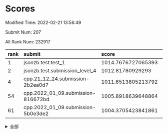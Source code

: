 # Scores

Modified Time: 2022-02-21 13:56:49

Submit Num: 207

All Rank Num: 232917

| rank |               submit               |       score        |       sigma        | pk_num |
| :--- | :--------------------------------- | :----------------- | :----------------- | :----- |
| 1    | jsonzb.test.test_1                 | 1014.7676727065393 | 0.8086345369127521 | 4503   |
| 2    | jsonzb.test.submission_level_4     | 1012.81780929293   | 0.8078479236966842 | 4503   |
| 4    | cpp.21_12_24.submission-2b2ea0d7   | 1011.6513805213792 | 0.7799584415558292 | 4504   |
| 54   | cpp.2022_01_09.submission-816672bd | 1005.8918639648864 | 0.7216918414418787 | 4493   |
| 61   | cpp.2022_01_09.submission-5b0e3de2 | 1004.3705423841861 | 0.7166127703086945 | 4499   |


<details>
<summary>全部</summary>

| rank |                 submit                 |       score        |       sigma        | pk_num |
| :--- | :------------------------------------- | :----------------- | :----------------- | :----- |
| 1    | jsonzb.test.test_1                     | 1014.7676727065393 | 0.8086345369127521 | 4503   |
| 2    | jsonzb.test.submission_level_4         | 1012.81780929293   | 0.8078479236966842 | 4503   |
| 3    | gobigger.level_3.submission_level_3_11 | 1012.3139605083069 | 0.8191049992269336 | 4504   |
| 4    | cpp.21_12_24.submission-2b2ea0d7       | 1011.6513805213792 | 0.7799584415558292 | 4504   |
| 5    | gobigger.level_3.submission_level_3_31 | 1011.5844872742917 | 0.8058955636940643 | 4503   |
| 6    | gobigger.level_3.submission_level_3_48 | 1011.3782730126451 | 0.7689553323391578 | 4499   |
| 7    | gobigger.level_3.submission_level_3_12 | 1011.2178049734703 | 0.7533111685733866 | 4502   |
| 8    | gobigger.level_3.submission_level_3_29 | 1011.2015836601342 | 0.8013162177992788 | 4509   |
| 9    | gobigger.level_3.submission_level_3_47 | 1010.9187225345751 | 0.7758855958461695 | 4498   |
| 10   | gobigger.level_3.submission_level_3_41 | 1010.7612910119491 | 0.7710885553481969 | 4497   |
| 11   | gobigger.level_3.submission_level_3_37 | 1010.7009320355278 | 0.7465400066522626 | 4498   |
| 12   | gobigger.level_3.submission_level_3_33 | 1010.6599939742982 | 0.7819823734345405 | 4504   |
| 13   | gobigger.level_3.submission_level_3_40 | 1010.6289863499612 | 0.7469280116705735 | 4498   |
| 14   | gobigger.level_3.submission_level_3_17 | 1010.486932487421  | 0.7562010455151755 | 4504   |
| 15   | gobigger.level_3.submission_level_3_20 | 1010.4562867623068 | 0.7549366963128255 | 4503   |
| 16   | gobigger.level_3.submission_level_3_8  | 1010.4528476391318 | 0.7652491108459327 | 4499   |
| 17   | gobigger.level_3.submission_level_3_43 | 1010.4314737855897 | 0.7570791503138419 | 4501   |
| 18   | gobigger.level_3.submission_level_3_38 | 1010.2464732013017 | 0.7444828070903027 | 4504   |
| 19   | gobigger.level_3.submission_level_3_46 | 1010.2164250300815 | 0.7520155780684789 | 4500   |
| 20   | gobigger.level_3.submission_level_3_14 | 1010.1123530845064 | 0.7889723539782996 | 4504   |
| 21   | gobigger.level_3.submission_level_3_2  | 1010.0852451404004 | 0.7710874276076555 | 4500   |
| 22   | gobigger.level_3.submission_level_3_49 | 1009.9672870384494 | 0.763255945698554  | 4501   |
| 23   | gobigger.level_3.submission_level_3_35 | 1009.9411348944716 | 0.7707133450331363 | 4500   |
| 24   | gobigger.level_3.submission_level_3_24 | 1009.9005352428757 | 0.7580209172902269 | 4498   |
| 25   | gobigger.level_3.submission_level_3_5  | 1009.8721084527514 | 0.7511713509748256 | 4507   |
| 26   | gobigger.level_3.submission_level_3_42 | 1009.8674917501666 | 0.7531677097106632 | 4494   |
| 27   | gobigger.level_3.submission_level_3_21 | 1009.8603840850382 | 0.7406055915050268 | 4494   |
| 28   | gobigger.level_3.submission_level_3_26 | 1009.8408253848446 | 0.7536090172784413 | 4500   |
| 29   | gobigger.level_3.submission_level_3_6  | 1009.8207852239758 | 0.7521612599312686 | 4497   |
| 30   | gobigger.level_3.submission_level_3_45 | 1009.7840173558457 | 0.7491542123438008 | 4504   |
| 31   | gobigger.level_3.submission_level_3_16 | 1009.6941441455201 | 0.7456804953720005 | 4497   |
| 32   | gobigger.level_3.submission_level_3_34 | 1009.6858417299097 | 0.751228781559434  | 4496   |
| 33   | gobigger.level_3.submission_level_3_0  | 1009.675876207684  | 0.7616774044416724 | 4497   |
| 34   | gobigger.level_3.submission_level_3_9  | 1009.6177499567451 | 0.7596984276416257 | 4506   |
| 35   | gobigger.level_3.submission_level_3_7  | 1009.5872418699788 | 0.7616444270089128 | 4502   |
| 36   | gobigger.level_3.submission_level_3_19 | 1009.5855327789942 | 0.7426737616049741 | 4504   |
| 37   | gobigger.level_3.submission_level_3_44 | 1009.5087873543043 | 0.7637072700865823 | 4504   |
| 38   | gobigger.level_3.submission_level_3_27 | 1009.4998458219617 | 0.7643461475917719 | 4501   |
| 39   | gobigger.level_3.submission_level_3_22 | 1009.4970747183932 | 0.7478806177687308 | 4499   |
| 40   | gobigger.level_3.submission_level_3_28 | 1009.3346112500468 | 0.766708013907688  | 4502   |
| 41   | gobigger.level_3.submission_level_3_3  | 1009.2861643621638 | 0.7469900940807591 | 4495   |
| 42   | gobigger.level_3.submission_level_3_10 | 1009.260397787004  | 0.7457012622860499 | 4502   |
| 43   | gobigger.level_3.submission_level_3_30 | 1009.2139936685329 | 0.746495847478244  | 4497   |
| 44   | gobigger.level_3.submission_level_3_23 | 1009.1931993890829 | 0.74240579258913   | 4501   |
| 45   | gobigger.level_3.submission_level_3_18 | 1009.1821580479836 | 0.7442116207777767 | 4503   |
| 46   | gobigger.level_3.submission_level_3_39 | 1009.1649439721698 | 0.7556888040033501 | 4499   |
| 47   | gobigger.level_3.submission_level_3_25 | 1009.1533703632723 | 0.7357392709975219 | 4502   |
| 48   | gobigger.level_3.submission_level_3_36 | 1009.1048793363841 | 0.7447250569432153 | 4499   |
| 49   | gobigger.level_3.submission_level_3_1  | 1009.1016065619813 | 0.769564730762406  | 4504   |
| 50   | gobigger.level_3.submission_level_3_4  | 1008.9349285357742 | 0.7661914398985039 | 4500   |
| 51   | gobigger.level_3.submission_level_3_32 | 1008.6268272500708 | 0.7486678550025472 | 4508   |
| 52   | gobigger.level_3.submission_level_3_15 | 1008.4939804434738 | 0.7527177358719542 | 4499   |
| 53   | gobigger.level_3.submission_level_3_13 | 1008.4468189465165 | 0.7448885909003419 | 4507   |
| 54   | cpp.2022_01_09.submission-816672bd     | 1005.8918639648864 | 0.7216918414418787 | 4493   |
| 55   | gobigger.level_1.submission_level_1_13 | 1004.9191468624421 | 0.7208604627741317 | 4502   |
| 56   | gobigger.level_1.submission_level_1_1  | 1004.7246719177167 | 0.7251649282988991 | 4503   |
| 57   | gobigger.level_1.submission_level_1_32 | 1004.5699564475276 | 0.715264666376006  | 4501   |
| 58   | gobigger.level_1.submission_level_1_45 | 1004.5653387016615 | 0.7232231578636968 | 4499   |
| 59   | gobigger.level_1.submission_level_1_4  | 1004.5546193988164 | 0.7182983804252073 | 4500   |
| 60   | gobigger.level_1.submission_level_1_30 | 1004.375867958279  | 0.7269030345640649 | 4500   |
| 61   | cpp.2022_01_09.submission-5b0e3de2     | 1004.3705423841861 | 0.7166127703086945 | 4499   |
| 62   | gobigger.level_1.submission_level_1_16 | 1004.3436114053721 | 0.7286107432410767 | 4500   |
| 63   | gobigger.level_1.submission_level_1_3  | 1004.3186263129    | 0.7326000363772855 | 4500   |
| 64   | gobigger.level_1.submission_level_1_22 | 1004.1879197419701 | 0.711066352723332  | 4502   |
| 65   | gobigger.level_1.submission_level_1_6  | 1004.1400188514908 | 0.7103521913617556 | 4501   |
| 66   | gobigger.level_1.submission_level_1_18 | 1004.0025567599272 | 0.7280056906873477 | 4492   |
| 67   | gobigger.level_1.submission_level_1_10 | 1003.8325016996009 | 0.7263517837885414 | 4499   |
| 68   | gobigger.level_1.submission_level_1_35 | 1003.7518605406801 | 0.7063990166650603 | 4498   |
| 69   | gobigger.level_1.submission_level_1_0  | 1003.6514643178958 | 0.7143436367490947 | 4502   |
| 70   | gobigger.level_1.submission_level_1_24 | 1003.6499022701084 | 0.7139510339673911 | 4507   |
| 71   | gobigger.level_1.submission_level_1_38 | 1003.6105283778398 | 0.7193236971919293 | 4496   |
| 72   | gobigger.level_1.submission_level_1_27 | 1003.5485748208647 | 0.7226945128062294 | 4504   |
| 73   | gobigger.level_1.submission_level_1_8  | 1003.5004284977249 | 0.717886258165102  | 4502   |
| 74   | gobigger.level_1.submission_level_1_23 | 1003.4917478250129 | 0.7160027783203353 | 4503   |
| 75   | gobigger.level_1.submission_level_1_47 | 1003.4434505600866 | 0.7113586737303843 | 4501   |
| 76   | gobigger.level_1.submission_level_1_41 | 1003.4421442528684 | 0.728850223053547  | 4503   |
| 77   | gobigger.level_1.submission_level_1_36 | 1003.4272904979947 | 0.7158245893656978 | 4501   |
| 78   | gobigger.level_1.submission_level_1_29 | 1003.4214283766622 | 0.7153588859467461 | 4498   |
| 79   | gobigger.level_1.submission_level_1_26 | 1003.3749581552308 | 0.7129590391135914 | 4499   |
| 80   | gobigger.level_1.submission_level_1_5  | 1003.3131103150004 | 0.7192041468673993 | 4498   |
| 81   | gobigger.level_1.submission_level_1_43 | 1003.3013791286232 | 0.7004753525194805 | 4503   |
| 82   | gobigger.level_1.submission_level_1_11 | 1003.1981565209363 | 0.7225890317989129 | 4501   |
| 83   | gobigger.level_1.submission_level_1_40 | 1003.1654441158643 | 0.710654307990295  | 4501   |
| 84   | gobigger.level_1.submission_level_1_31 | 1003.1415704029055 | 0.7181147489819608 | 4500   |
| 85   | gobigger.level_1.submission_level_1_12 | 1003.1375634072075 | 0.710617847316219  | 4500   |
| 86   | gobigger.level_1.submission_level_1_9  | 1003.115184169506  | 0.7175849998335347 | 4498   |
| 87   | gobigger.level_1.submission_level_1_37 | 1003.1137277303701 | 0.7091443968533887 | 4501   |
| 88   | gobigger.level_1.submission_level_1_2  | 1003.041723606781  | 0.7317361510686197 | 4500   |
| 89   | gobigger.level_1.submission_level_1_28 | 1003.033460234689  | 0.7309443995477657 | 4500   |
| 90   | gobigger.level_1.submission_level_1_17 | 1003.0283170441903 | 0.7110473926018182 | 4503   |
| 91   | gobigger.level_1.submission_level_1_14 | 1002.8925550660193 | 0.713266928759021  | 4502   |
| 92   | gobigger.level_1.submission_level_1_44 | 1002.8869234396959 | 0.7082056565667569 | 4500   |
| 93   | gobigger.level_1.submission_level_1_34 | 1002.8388927204279 | 0.7137802311641591 | 4502   |
| 94   | gobigger.level_1.submission_level_1_33 | 1002.8291914295173 | 0.6984445015446523 | 4502   |
| 95   | gobigger.level_1.submission_level_1_48 | 1002.6479960209149 | 0.7138247068520243 | 4496   |
| 96   | gobigger.level_1.submission_level_1_25 | 1002.6211654344021 | 0.7127248344077499 | 4503   |
| 97   | gobigger.level_1.submission_level_1_19 | 1002.5677816190358 | 0.714126077923626  | 4502   |
| 98   | gobigger.level_1.submission_level_1_49 | 1002.564371975207  | 0.7178508876791555 | 4499   |
| 99   | gobigger.level_1.submission_level_1_46 | 1002.563426617308  | 0.7143243283887829 | 4501   |
| 100  | gobigger.level_1.submission_level_1_15 | 1002.3817878909273 | 0.7116898880262232 | 4507   |
| 101  | gobigger.level_1.submission_level_1_21 | 1002.3729594995419 | 0.7043753042031227 | 4506   |
| 102  | gobigger.level_1.submission_level_1_42 | 1002.2213228280664 | 0.7117665859303409 | 4503   |
| 103  | gobigger.level_1.submission_level_1_7  | 1002.1469347468914 | 0.71493159788859   | 4498   |
| 104  | gobigger.level_1.submission_level_1_20 | 1002.0211520295784 | 0.7089356122051812 | 4499   |
| 105  | gobigger.level_1.submission_level_1_39 | 1001.9530830800087 | 0.7149102781125573 | 4500   |
| 106  | gobigger.random.submission_random_32   | 997.1496071613972  | 0.7080101460912152 | 4499   |
| 107  | gobigger.random.submission_random_19   | 997.1412430712018  | 0.7120978320292063 | 4498   |
| 108  | gobigger.random.submission_random_27   | 996.9223611255314  | 0.7044800115389023 | 4501   |
| 109  | gobigger.random.submission_random_1    | 996.8246059728564  | 0.6985587660021305 | 4497   |
| 110  | gobigger.random.submission_random_18   | 996.812653379554   | 0.7052470324065698 | 4505   |
| 111  | gobigger.random.submission_random_5    | 996.7842028176783  | 0.7147903602927845 | 4500   |
| 112  | gobigger.random.submission_random_7    | 996.706455919086   | 0.7023286434943339 | 4501   |
| 113  | gobigger.random.submission_random_12   | 996.699964113009   | 0.7024878198059625 | 4499   |
| 114  | gobigger.random.submission_random_47   | 996.5444082232104  | 0.7094692932277278 | 4503   |
| 115  | gobigger.random.submission_random_30   | 996.4620665209836  | 0.7046951547050152 | 4501   |
| 116  | gobigger.random.submission_random_36   | 996.4309618290165  | 0.6960776007987733 | 4500   |
| 117  | gobigger.random.submission_random_41   | 996.3717699161881  | 0.7119170212044701 | 4497   |
| 118  | gobigger.random.submission_random_15   | 996.3656354643091  | 0.7102491883295905 | 4505   |
| 119  | gobigger.random.submission_random_29   | 996.2815786334346  | 0.7248810135663881 | 4502   |
| 120  | gobigger.random.submission_random_24   | 996.220884467521   | 0.7124707796056161 | 4501   |
| 121  | gobigger.random.submission_random_11   | 996.2092068691127  | 0.7017151047925496 | 4503   |
| 122  | gobigger.random.submission_random_48   | 996.1962922586013  | 0.708708243888291  | 4497   |
| 123  | gobigger.random.submission_random_17   | 996.1504139972168  | 0.7048785984662913 | 4501   |
| 124  | gobigger.random.submission_random_31   | 996.1012192132816  | 0.7131873497303657 | 4503   |
| 125  | gobigger.random.submission_random_25   | 996.0907148523289  | 0.7168524680602016 | 4502   |
| 126  | gobigger.random.submission_random_43   | 996.072824654542   | 0.713830634770641  | 4497   |
| 127  | gobigger.random.submission_random_38   | 996.0085640875781  | 0.7188660684753032 | 4501   |
| 128  | gobigger.random.submission_random_22   | 996.0008451090987  | 0.7153665816252548 | 4502   |
| 129  | gobigger.random.submission_random_45   | 995.9299651454896  | 0.7158752850217213 | 4499   |
| 130  | gobigger.random.submission_random_28   | 995.9244737744732  | 0.7256173451421212 | 4501   |
| 131  | gobigger.random.submission_random_10   | 995.860798522559   | 0.7165409141363592 | 4501   |
| 132  | gobigger.random.submission_random_42   | 995.8470523421752  | 0.7111003047831248 | 4501   |
| 133  | gobigger.random.submission_random_4    | 995.8077091643639  | 0.7280779635228656 | 4505   |
| 134  | gobigger.random.submission_random_13   | 995.7448661665552  | 0.7133962483451597 | 4500   |
| 135  | gobigger.random.submission_random_44   | 995.7133510734491  | 0.7084012192174869 | 4504   |
| 136  | gobigger.random.submission_random_46   | 995.6450213691558  | 0.7081531036535583 | 4504   |
| 137  | gobigger.random.submission_random_16   | 995.6056334461961  | 0.7181622039581723 | 4501   |
| 138  | gobigger.random.submission_random_35   | 995.5364353585866  | 0.7183686920252893 | 4501   |
| 139  | gobigger.random.submission_random_40   | 995.4341509983835  | 0.7182475425396888 | 4505   |
| 140  | gobigger.random.submission_random_26   | 995.3623662957673  | 0.710456544812008  | 4502   |
| 141  | gobigger.random.submission_random_39   | 995.3062574172053  | 0.7154361577180189 | 4499   |
| 142  | gobigger.random.submission_random_23   | 995.2425738832651  | 0.71048228086223   | 4500   |
| 143  | gobigger.random.submission_random_21   | 995.2303465428458  | 0.7076881979661905 | 4499   |
| 144  | gobigger.random.submission_random_33   | 995.1992531384151  | 0.7228574695858458 | 4503   |
| 145  | gobigger.random.submission_random_6    | 995.0620080921916  | 0.7197950277127046 | 4500   |
| 146  | gobigger.random.submission_random_0    | 995.009102874683   | 0.7114089257310828 | 4502   |
| 147  | gobigger.random.submission_random_3    | 994.9800489565267  | 0.719708242670637  | 4503   |
| 148  | gobigger.random.submission_random_37   | 994.9499837299655  | 0.720866324614845  | 4501   |
| 149  | gobigger.random.submission_random_8    | 994.9392595652788  | 0.7033126247747256 | 4498   |
| 150  | gobigger.random.submission_random_2    | 994.9019503199506  | 0.7063074381367959 | 4501   |
| 151  | gobigger.random.submission_random_49   | 994.8844833614766  | 0.7261734665697595 | 4502   |
| 152  | gobigger.random.submission_random_20   | 994.8498347788945  | 0.7090984027072915 | 4500   |
| 153  | gobigger.random.submission_random_9    | 994.4447893241899  | 0.7516651905483607 | 4504   |
| 154  | gobigger.random.submission_random_34   | 994.4114776662869  | 0.7113281649570362 | 4494   |
| 155  | gobigger.random.submission_random_14   | 994.3224450976325  | 0.7137536888501481 | 4499   |
| 156  | gobigger.level_2.submission_level_2_3  | 994.3095285745603  | 0.7319019146664999 | 4501   |
| 157  | gobigger.level_2.submission_level_2_49 | 994.1211553166336  | 0.7199810944604138 | 4505   |
| 158  | gobigger.level_2.submission_level_2_40 | 993.5759170418243  | 0.7276972093188361 | 4501   |
| 159  | gobigger.level_2.submission_level_2_47 | 993.482990325591   | 0.733759943253604  | 4498   |
| 160  | gobigger.level_2.submission_level_2_18 | 993.4753234532127  | 0.730221684309413  | 4498   |
| 161  | gobigger.level_2.submission_level_2_29 | 993.2700459316727  | 0.7321926017671695 | 4500   |
| 162  | gobigger.level_2.submission_level_2_13 | 993.0606721534465  | 0.739042124546043  | 4500   |
| 163  | gobigger.level_2.submission_level_2_31 | 992.9083634004318  | 0.7275170394268915 | 4503   |
| 164  | gobigger.level_2.submission_level_2_7  | 992.8524849077056  | 0.7318675200331775 | 4503   |
| 165  | gobigger.level_2.submission_level_2_12 | 992.8463248823654  | 0.7406177959915211 | 4503   |
| 166  | gobigger.level_2.submission_level_2_42 | 992.8142266386324  | 0.7407959875538871 | 4503   |
| 167  | gobigger.level_2.submission_level_2_0  | 992.7860602937923  | 0.7304381374444696 | 4503   |
| 168  | gobigger.level_2.submission_level_2_17 | 992.7226677561617  | 0.7232723793944759 | 4500   |
| 169  | gobigger.level_2.submission_level_2_22 | 992.7061171882528  | 0.7409865643042435 | 4500   |
| 170  | gobigger.level_2.submission_level_2_11 | 992.6395693829407  | 0.7435804986705449 | 4496   |
| 171  | gobigger.level_2.submission_level_2_36 | 992.5973086119495  | 0.7455972608321779 | 4504   |
| 172  | gobigger.level_2.submission_level_2_41 | 992.5862863786195  | 0.7343105652070078 | 4496   |
| 173  | gobigger.level_2.submission_level_2_48 | 992.5566802784214  | 0.7629946929994658 | 4500   |
| 174  | gobigger.level_2.submission_level_2_45 | 992.5381330317383  | 0.738762358438083  | 4503   |
| 175  | gobigger.level_2.submission_level_2_44 | 992.52533035228    | 0.74112280838089   | 4501   |
| 176  | gobigger.level_2.submission_level_2_15 | 992.4825885730239  | 0.7365573361431773 | 4502   |
| 177  | gobigger.level_2.submission_level_2_10 | 992.4168149140802  | 0.7472215458047561 | 4498   |
| 178  | gobigger.level_2.submission_level_2_1  | 992.3988395768755  | 0.7390979070820074 | 4501   |
| 179  | gobigger.level_2.submission_level_2_38 | 992.3901410980791  | 0.7302025415957589 | 4506   |
| 180  | gobigger.level_2.submission_level_2_30 | 992.3496997891677  | 0.7351985841071523 | 4498   |
| 181  | gobigger.level_2.submission_level_2_16 | 992.3050208031028  | 0.7307281073931792 | 4501   |
| 182  | gobigger.level_2.submission_level_2_34 | 992.2229208911301  | 0.7445717642018599 | 4504   |
| 183  | gobigger.level_2.submission_level_2_9  | 992.1928881779369  | 0.7447679832541356 | 4503   |
| 184  | gobigger.level_2.submission_level_2_19 | 992.1326545941465  | 0.7573906370983625 | 4498   |
| 185  | gobigger.level_2.submission_level_2_5  | 992.0255113845749  | 0.7297501754465741 | 4507   |
| 186  | gobigger.level_2.submission_level_2_6  | 991.9958322375542  | 0.7332529950539511 | 4505   |
| 187  | gobigger.level_2.submission_level_2_8  | 991.9551741081243  | 0.7576294466681764 | 4501   |
| 188  | gobigger.level_2.submission_level_2_26 | 991.9279464687199  | 0.756523218201253  | 4500   |
| 189  | gobigger.level_2.submission_level_2_35 | 991.85160653445    | 0.7542709731787915 | 4512   |
| 190  | gobigger.level_2.submission_level_2_4  | 991.8157373544391  | 0.7392826716768148 | 4494   |
| 191  | gobigger.level_2.submission_level_2_25 | 991.6653249289697  | 0.7489239248970672 | 4497   |
| 192  | gobigger.level_2.submission_level_2_24 | 991.659887290176   | 0.7715586018537591 | 4497   |
| 193  | gobigger.level_2.submission_level_2_32 | 991.3578714315619  | 0.745602318632213  | 4495   |
| 194  | gobigger.level_2.submission_level_2_23 | 991.3307824132957  | 0.7499547155889387 | 4504   |
| 195  | gobigger.level_2.submission_level_2_14 | 991.2603956993293  | 0.7472829711131586 | 4494   |
| 196  | gobigger.level_2.submission_level_2_37 | 991.2001951617357  | 0.7381336611166416 | 4500   |
| 197  | gobigger.level_2.submission_level_2_39 | 991.0083239035265  | 0.7620184921898406 | 4501   |
| 198  | gobigger.level_2.submission_level_2_27 | 990.996518799817   | 0.784935457735602  | 4498   |
| 199  | gobigger.level_2.submission_level_2_28 | 990.9699435681281  | 0.7727782390572887 | 4499   |
| 200  | gobigger.level_2.submission_level_2_43 | 990.9171113382722  | 0.7643375020571027 | 4500   |
| 201  | gobigger.level_2.submission_level_2_20 | 990.8461487701308  | 0.7686998315069048 | 4505   |
| 202  | gobigger.level_2.submission_level_2_33 | 990.8423691960891  | 0.7836092241784313 | 4500   |
| 203  | gobigger.level_2.submission_level_2_46 | 990.8294752045249  | 0.7574111232019337 | 4503   |
| 204  | gobigger.level_2.submission_level_2_21 | 990.8090416217269  | 0.7558177643941274 | 4503   |
| 205  | gobigger.level_2.submission_level_2_2  | 990.6723886615791  | 0.7450493858972227 | 4496   |
| 206  | gobigger.none.submission_none_0        | 979.8795123450346  | 1.2059497087264592 | 4499   |
| 207  | gobigger.none.submission_none_1        | 977.3754205687175  | 1.3543371968917899 | 4502   |

</details>